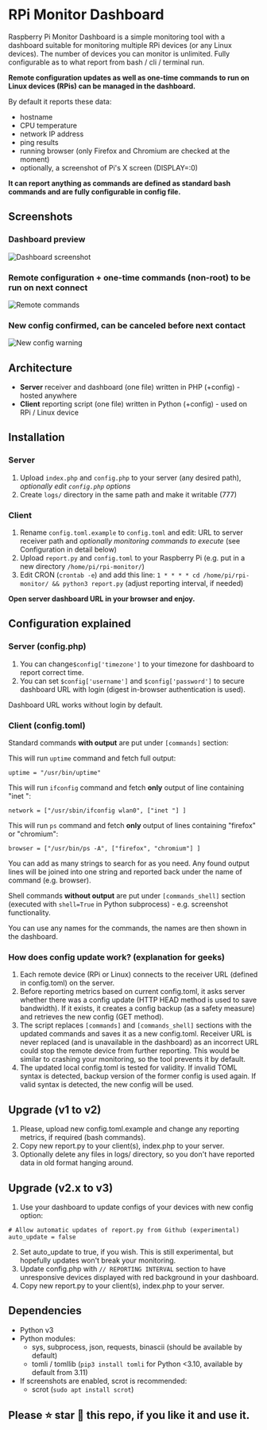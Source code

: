 # RPi Monitor Dashboard

Raspberry Pi Monitor Dashboard is a simple monitoring tool with a dashboard suitable for monitoring multiple RPi devices (or any Linux devices). The number of devices you can monitor is unlimited. Fully configurable as to what report from bash / cli / terminal run.

**Remote configuration updates as well as one-time commands to run on Linux devices (RPis) can be managed in the dashboard.**

By default it reports these data:

* hostname
* CPU temperature
* network IP address
* ping results
* running browser (only Firefox and Chromium are checked at the moment)
* optionally, a screenshot of Pi's X screen (DISPLAY=:0)

**It can report anything as commands are defined as standard bash commands and are fully configurable in config file.**

## Screenshots
### Dashboard preview
![Dashboard screenshot](https://github.com/user-attachments/assets/4ed59bdf-6876-4ceb-b7e1-67ae04e4534d)
### Remote configuration + one-time commands (non-root) to be run on next connect
![Remote commands](https://github.com/user-attachments/assets/80985bac-e1ba-4909-9769-0d93969e67c4)
### New config confirmed, can be canceled before next contact
![New config warning](https://github.com/user-attachments/assets/b5af03d6-88d0-4a54-a2eb-fed920c40000)

## Architecture

* **Server** receiver and dashboard (one file) written in PHP (+config) - hosted anywhere
* **Client** reporting script (one file) written in Python (+config) - used on RPi / Linux device

## Installation

### Server
1. Upload `index.php` and `config.php` to your server (any desired path), _optionally edit `config.php` options_
2. Create `logs/` directory in the same path and make it writable (777)

### Client
1. Rename `config.toml.example` to `config.toml` and edit: URL to server receiver path and _optionally monitoring commands to execute_ (see Configuration in detail below)
2. Upload `report.py` and `config.toml` to your Raspberry Pi (e.g. put in a new directory `/home/pi/rpi-monitor/`)
3. Edit CRON (`crontab -e`) and add this line: `1 * * * * cd /home/pi/rpi-monitor/ && python3 report.py` (adjust reporting interval, if needed)

**Open server dashboard URL in your browser and enjoy.**

## Configuration explained

### Server (config.php)
1. You can change`$config['timezone']` to your timezone for dashboard to report correct time.
2. You can set `$config['username']` and `$config['password']` to secure dashboard URL with login (digest in-browser authentication is used).

Dashboard URL works without login by default.

### Client (config.toml)
Standard commands **with output** are put under `[commands]` section:

This will run `uptime` command and fetch full output:

```uptime = "/usr/bin/uptime"```

This will run `ifconfig` command and fetch **only** output of line containing "inet ":

```network = ["/usr/sbin/ifconfig wlan0", ["inet "] ]```

This will run `ps` command and fetch **only** output of lines containing "firefox" or "chromium":

```browser = ["/usr/bin/ps -A", ["firefox", "chromium"] ]```

You can add as many strings to search for as you need. Any found output lines will be joined into one string and reported back under the name of command (e.g. browser).

Shell commands **without output** are put under `[commands_shell]` section (executed with `shell=True` in Python subprocess) - e.g. screenshot functionality.

You can use any names for the commands, the names are then shown in the dashboard.

### How does config update work? (explanation for geeks)

1. Each remote device (RPi or Linux) connects to the receiver URL (defined in config.toml) on the server.
2. Before reporting metrics based on current config.toml, it asks server whether there was a config update (HTTP HEAD method is used to save bandwidth). If it exists, it creates a config backup (as a safety measure) and retrieves the new config (GET method).
3. The script replaces `[commands]` and `[commands_shell]` sections with the updated commands and saves it as a new config.toml. Receiver URL is never replaced (and is unavailable in the dashboard) as an incorrect URL could stop the remote device from further reporting. This would be similar to crashing your monitoring, so the tool prevents it by default.
4. The updated local config.toml is tested for validity. If invalid TOML syntax is detected, backup version of the former config is used again. If valid syntax is detected, the new config will be used.

## Upgrade (v1 to v2)
1. Please, upload new config.toml.example and change any reporting metrics, if required (bash commands).
2. Copy new report.py to your client(s), index.php to your server.
3. Optionally delete any files in logs/ directory, so you don't have reported data in old format hanging around.

## Upgrade (v2.x to v3)
1. Use your dashboard to update configs of your devices with new config option:
```
# Allow automatic updates of report.py from Github (experimental)
auto_update = false
```
2. Set auto_update to true, if you wish. This is still experimental, but hopefully updates won't break your monitoring.
3. Update config.php with `// REPORTING INTERVAL` section to have unresponsive devices displayed with red background in your dashboard.
4. Copy new report.py to your client(s), index.php to your server.

## Dependencies
* Python v3
* Python modules:
    * sys, subprocess, json, requests, binascii (should be available by default)
    * tomli / tomllib (`pip3 install tomli` for Python <3.10, available by default from 3.11)
* If screenshots are enabled, scrot is recommended:
    * scrot (`sudo apt install scrot`)

## Please ⭐ star 🌟 this repo, if you like it and use it.
